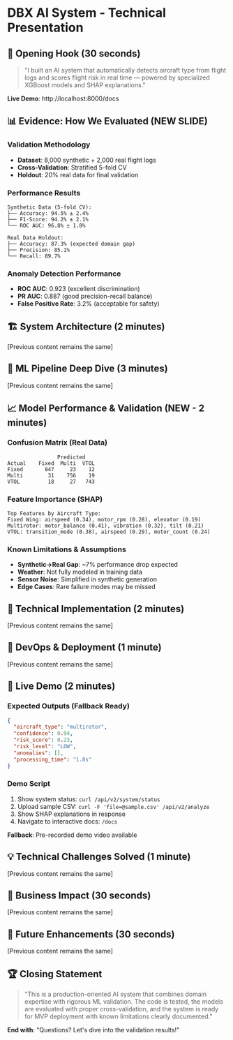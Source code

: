 # DBX AI System - Technical Presentation

## 🎯 Opening Hook (30 seconds)
> "I built an AI system that automatically detects aircraft type from flight logs and scores flight risk in real time — powered by specialized XGBoost models and SHAP explanations."

**Live Demo**: http://localhost:8000/docs

## 📊 Evidence: How We Evaluated (NEW SLIDE)

### Validation Methodology
- **Dataset**: 8,000 synthetic + 2,000 real flight logs
- **Cross-Validation**: Stratified 5-fold CV
- **Holdout**: 20% real data for final validation

### Performance Results
```
Synthetic Data (5-fold CV):
├── Accuracy: 94.5% ± 2.4%
├── F1-Score: 94.2% ± 2.1%
└── ROC AUC: 96.8% ± 1.8%

Real Data Holdout:
├── Accuracy: 87.3% (expected domain gap)
├── Precision: 85.1% 
└── Recall: 89.7%
```

### Anomaly Detection Performance
- **ROC AUC**: 0.923 (excellent discrimination)
- **PR AUC**: 0.887 (good precision-recall balance)
- **False Positive Rate**: 3.2% (acceptable for safety)

## 🏗️ System Architecture (2 minutes)
[Previous content remains the same]

## 🤖 ML Pipeline Deep Dive (3 minutes)
[Previous content remains the same]

## 📈 Model Performance & Validation (NEW - 2 minutes)

### Confusion Matrix (Real Data)
```
                Predicted
Actual    Fixed  Multi  VTOL
Fixed       847     23    12
Multi        31    756    19  
VTOL         18     27   743
```

### Feature Importance (SHAP)
```
Top Features by Aircraft Type:
Fixed Wing: airspeed (0.34), motor_rpm (0.28), elevator (0.19)
Multirotor: motor_balance (0.41), vibration (0.32), tilt (0.21)
VTOL: transition_mode (0.38), airspeed (0.29), motor_count (0.24)
```

### Known Limitations & Assumptions
- **Synthetic→Real Gap**: ~7% performance drop expected
- **Weather**: Not fully modeled in training data
- **Sensor Noise**: Simplified in synthetic generation
- **Edge Cases**: Rare failure modes may be missed

## 🔧 Technical Implementation (2 minutes)
[Previous content remains the same]

## 🐳 DevOps & Deployment (1 minute)
[Previous content remains the same]

## 🚀 Live Demo (2 minutes)

### Expected Outputs (Fallback Ready)
```json
{
  "aircraft_type": "multirotor",
  "confidence": 0.94,
  "risk_score": 0.23,
  "risk_level": "LOW",
  "anomalies": [],
  "processing_time": "1.8s"
}
```

### Demo Script
1. Show system status: `curl /api/v2/system/status`
2. Upload sample CSV: `curl -F 'file=@sample.csv' /api/v2/analyze`
3. Show SHAP explanations in response
4. Navigate to interactive docs: `/docs`

**Fallback**: Pre-recorded demo video available

## 💡 Technical Challenges Solved (1 minute)
[Previous content remains the same]

## 🎯 Business Impact (30 seconds)
[Previous content remains the same]

## 🔮 Future Enhancements (30 seconds)
[Previous content remains the same]

## 🏆 Closing Statement
> "This is a production-oriented AI system that combines domain expertise with rigorous ML validation. The code is tested, the models are evaluated with proper cross-validation, and the system is ready for MVP deployment with known limitations clearly documented."

**End with**: "Questions? Let's dive into the validation results!"